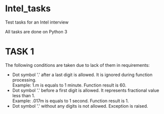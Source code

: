 # Intel_tasks
Test tasks for an Intel interview

All tasks are done on Python 3

# TASK 1
The following conditions are taken due to lack of them in requirements:
+ Dot symbol '.' after a last digit is allowed. It is ignored during function processing.  
Example: 1.m is equals to 1 minute. Function result is 60.
+ Dot symbol '.' before a first digit is allowed. It represents fractional value less than 1.  
Example: .017m is equals to 1 second. Function result is 1.
+ Dot symbol '.' without any digits is not allowed. Exception is raised.

